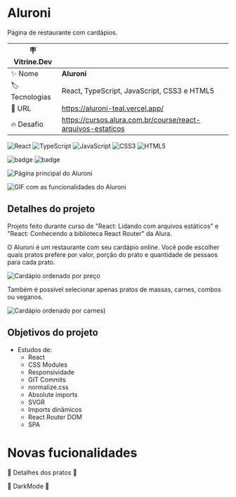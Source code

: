 # Aluroni

Página de restaurante com cardápios.

| :placard: Vitrine.Dev |     |
| -------------  | --- |
| :sparkles: Nome        | **Aluroni**
| :label: Tecnologias | React, TypeScript, JavaScript, CSS3 e HTML5
| :rocket: URL         | https://aluroni-teal.vercel.app/
| :fire: Desafio     | https://cursos.alura.com.br/course/react-arquivos-estaticos

![React](https://img.shields.io/badge/react-%2320232a.svg?style=for-the-badge&logo=react&logoColor=%2361DAFB)
![TypeScript](https://img.shields.io/badge/typescript-%23007ACC.svg?style=for-the-badge&logo=typescript&logoColor=white)
![JavaScript](https://img.shields.io/badge/javascript-%23323330.svg?style=for-the-badge&logo=javascript&logoColor=%23F7DF1E)
![CSS3](https://img.shields.io/badge/css3-%231572B6.svg?style=for-the-badge&logo=css3&logoColor=white)
![HTML5](https://img.shields.io/badge/html5-%23E34F26.svg?style=for-the-badge&logo=html5&logoColor=white)


![badge](https://img.shields.io/badge/Version-1.0-green)
![badge](https://img.shields.io/badge/Release%20date-31%2F10%2F22-blue)

![Página principal do Aluroni](https://user-images.githubusercontent.com/91892938/199042261-06d4fe01-e289-4a9a-9164-6261c697247f.png#vitrinedev)

![GIF com as funcionalidades do Aluroni](https://user-images.githubusercontent.com/91892938/199047669-40328bbb-96e5-4bdf-942f-e822349aae4c.gif)

## Detalhes do projeto

Projeto feito durante curso de "React: Lidando com arquivos estáticos" e "React: Conhecendo a biblioteca React Router" da Alura.

O Aluroni é um restaurante com seu cardápio online. Você pode escolher quais pratos prefere por valor, porção do prato e quantidade de pessaos para cada prato.

![Cardápio ordenado por preço](https://user-images.githubusercontent.com/91892938/199044239-d540f62e-3cba-4623-9217-ab7d319f0e7b.png)

Também é possível selecionar apenas pratos de massas, carnes, combos ou veganos.

![Cardápio ordenado por carnes)](https://user-images.githubusercontent.com/91892938/199044390-60019936-279c-4f90-81c3-48a353df812c.png)

## Objetivos do projeto
* Estudos de:
  * React
  * CSS Modules
  * Responsividade
  * GIT Commits
  * normalize.css
  * Absolute imports
  * SVGR
  * Imports dinâmicos
  * React Router DOM
  * SPA

# Novas fucionalidades

:construction: Detalhes dos pratos :construction:

:construction: DarkMode :construction:
